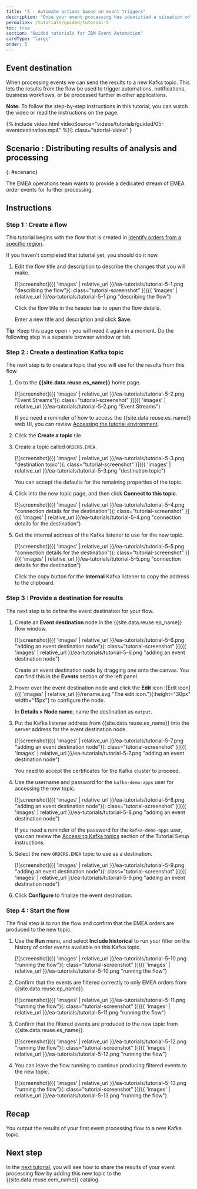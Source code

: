 ```yaml
---
title: "5 - Automate actions based on event triggers"
description: "Once your event processing has identified a situation of interest, a common next step is to automate a response. You can write the output of your processing flows to a Kafka topic to achieve this."
permalink: /tutorials/guided/tutorial-5
toc: true
section: "Guided tutorials for IBM Event Automation"
cardType: "large"
order: 5
---
```


## Event destination

When processing events we can send the results to a new Kafka topic. This lets the results from the flow be used to trigger automations, notifications, business workflows, or be processed further in other applications.

**Note:** To follow the step-by-step instructions in this tutorial, you can watch the video or read the instructions on the page.

{% include video.html videoSource="videos/tutorials/guided/05-eventdestination.mp4" %}{: class="tutorial-video" }


## Scenario : Distributing results of analysis and processing
{: #scenario}

The EMEA operations team wants to provide a dedicated stream of EMEA order events for further processing.

## Instructions

### Step 1 : Create a flow

This tutorial begins with the flow that is created in [Identify orders from a specific region](./tutorial-1).

If you haven't completed that tutorial yet, you should do it now.

1. Edit the flow title and description to describe the changes that you will make.

   [![screenshot]({{ 'images' | relative_url }}/ea-tutorials/tutorial-5-1.png "describing the flow"){: class="tutorial-screenshot" }]({{ 'images' | relative_url }}/ea-tutorials/tutorial-5-1.png "describing the flow")

   Click the flow title in the header bar to open the flow details.

   Enter a new title and description and click **Save**.

**Tip**: Keep this page open - you will need it again in a moment. Do the following step in a separate browser window or tab.

### Step 2 : Create a destination Kafka topic

The next step is to create a topic that you will use for the results from this flow.

1. Go to the **{{site.data.reuse.es_name}}** home page.

   [![screenshot]({{ 'images' | relative_url }}/ea-tutorials/tutorial-5-2.png "Event Streams"){: class="tutorial-screenshot" }]({{ 'images' | relative_url }}/ea-tutorials/tutorial-5-2.png "Event Streams")

   If you need a reminder of how to access the {{site.data.reuse.es_name}} web UI, you can review [Accessing the tutorial environment](./tutorial-access#event-streams).

1. Click the **Create a topic** tile.

1. Create a topic called `ORDERS.EMEA`.

   [![screenshot]({{ 'images' | relative_url }}/ea-tutorials/tutorial-5-3.png "destination topic"){: class="tutorial-screenshot" }]({{ 'images' | relative_url }}/ea-tutorials/tutorial-5-3.png "destination topic")

   You can accept the defaults for the remaining properties of the topic.

1. Click into the new topic page, and then click **Connect to this topic**.

   [![screenshot]({{ 'images' | relative_url }}/ea-tutorials/tutorial-5-4.png "connection details for the destination"){: class="tutorial-screenshot" }]({{ 'images' | relative_url }}/ea-tutorials/tutorial-5-4.png "connection details for the destination")

1. Get the internal address of the Kafka listener to use for the new topic.

   [![screenshot]({{ 'images' | relative_url }}/ea-tutorials/tutorial-5-5.png "connection details for the destination"){: class="tutorial-screenshot" }]({{ 'images' | relative_url }}/ea-tutorials/tutorial-5-5.png "connection details for the destination")

   Click the copy button for the **Internal** Kafka listener to copy the address to the clipboard.

### Step 3 : Provide a destination for results

The next step is to define the event destination for your flow.

1. Create an **Event destination** node in the {{site.data.reuse.ep_name}} flow window.

   [![screenshot]({{ 'images' | relative_url }}/ea-tutorials/tutorial-5-6.png "adding an event destination node"){: class="tutorial-screenshot" }]({{ 'images' | relative_url }}/ea-tutorials/tutorial-5-6.png "adding an event destination node")

   Create an event destination node by dragging one onto the canvas. You can find this in the **Events** section of the left panel.

1. Hover over the event destination node and click the **Edit** icon ![Edit icon]({{ 'images' | relative_url }}/rename.svg "The edit icon."){:height="30px" width="15px"} to configure the node.

   In **Details > Node name**, name the destination as `output`.


1. Put the Kafka listener address from {{site.data.reuse.es_name}} into the server address for the event destination node.

   [![screenshot]({{ 'images' | relative_url }}/ea-tutorials/tutorial-5-7.png "adding an event destination node"){: class="tutorial-screenshot" }]({{ 'images' | relative_url }}/ea-tutorials/tutorial-5-7.png "adding an event destination node")

   You need to accept the certificates for the Kafka cluster to proceed.

1. Use the username and password for the `kafka-demo-apps` user for accessing the new topic.

   [![screenshot]({{ 'images' | relative_url }}/ea-tutorials/tutorial-5-8.png "adding an event destination node"){: class="tutorial-screenshot" }]({{ 'images' | relative_url }}/ea-tutorials/tutorial-5-8.png "adding an event destination node")

   If you need a reminder of the password for the `kafka-demo-apps` user, you can review the [Accessing Kafka topics](./tutorial-access#accessing-kafka-topics) section of the Tutorial Setup instructions.

1. Select the new `ORDERS.EMEA` topic to use as a destination.

   [![screenshot]({{ 'images' | relative_url }}/ea-tutorials/tutorial-5-9.png "adding an event destination node"){: class="tutorial-screenshot" }]({{ 'images' | relative_url }}/ea-tutorials/tutorial-5-9.png "adding an event destination node")

1. Click **Configure** to finalize the event destination.

### Step 4 : Start the flow

The final step is to run the flow and confirm that the EMEA orders are produced to the new topic.

1. Use the **Run** menu, and select **Include historical** to run your filter on the history of order events available on this Kafka topic.

   [![screenshot]({{ 'images' | relative_url }}/ea-tutorials/tutorial-5-10.png "running the flow"){: class="tutorial-screenshot" }]({{ 'images' | relative_url }}/ea-tutorials/tutorial-5-10.png "running the flow")

1. Confirm that the events are filtered correctly to only EMEA orders from {{site.data.reuse.ep_name}}.

   [![screenshot]({{ 'images' | relative_url }}/ea-tutorials/tutorial-5-11.png "running the flow"){: class="tutorial-screenshot" }]({{ 'images' | relative_url }}/ea-tutorials/tutorial-5-11.png "running the flow")

1. Confirm that the filtered events are produced to the new topic from {{site.data.reuse.es_name}}.

   [![screenshot]({{ 'images' | relative_url }}/ea-tutorials/tutorial-5-12.png "running the flow"){: class="tutorial-screenshot" }]({{ 'images' | relative_url }}/ea-tutorials/tutorial-5-12.png "running the flow")

1. You can leave the flow running to continue producing filtered events to the new topic.

   [![screenshot]({{ 'images' | relative_url }}/ea-tutorials/tutorial-5-13.png "running the flow"){: class="tutorial-screenshot" }]({{ 'images' | relative_url }}/ea-tutorials/tutorial-5-13.png "running the flow")

## Recap

You output the results of your first event processing flow to a new Kafka topic.

## Next step

In the [next tutorial](./tutorial-6), you will see how to share the results of your event processing flow by adding this new topic to the {{site.data.reuse.eem_name}} catalog.
